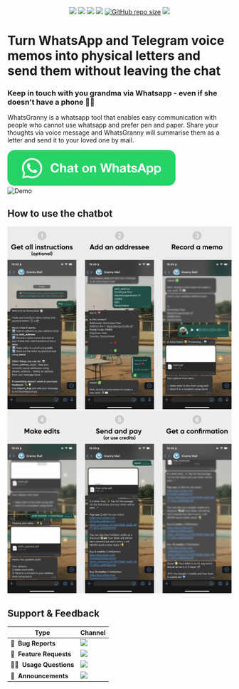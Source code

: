 


<p align="center">
    <a href="https://github.com/DominiquePaul/GrannyMail" title="Python Version"><img src="https://img.shields.io/badge/python-3.11+-blue.svg"></a>
    <a href="https://github.com/DominiquePaul/GrannyMail/blob/master/LICENSE" title="Project License"><img src="https://img.shields.io/badge/License-GPLv3-green.svg"></a>
    <a href="https://github.com/psf/black" title="Project License"><img src="https://img.shields.io/badge/code%20style-black-000000.svg"></a>
    <a href="https://github.com/DominiquePaul/GrannyMail" title="Follow on Twitter"><img src="https://img.shields.io/github/last-commit/dominiquepaul/grannymail/master"></a>
    <a href="https://github.com/DominiquePaul/GrannyMail" title="Follow on Twitter"><img alt="GitHub repo size" src="https://img.shields.io/github/repo-size/dominiquepaul/grannymail"></a>
    <a href="https://twitter.com/DominiqueCAPaul" title="Follow on Twitter"><img src="https://img.shields.io/twitter/follow/dominiquecapaul.svg?style=social&label=Follow"></a>
</p>

<!-- <p align="center">
  <a href="#getting-started">Getting Started</a> •
  <a href="#documentation">Documentation</a> •
  <a href="#support--feedback">Support</a> •
  <a href="#contribution">Contribution</a>
</p> -->

# Turn WhatsApp and Telegram voice memos into physical letters and send them without leaving the chat
### Keep in touch with you grandma via Whatsapp - even if she doesn't have a phone 👵🏼

WhatsGranny is a whatsapp tool that enables easy communication with people who cannot use whatsapp and prefer pen and paper. Share your thoughts via voice message and WhatsGranny will summarise them as a letter and send it to your loved one by mail.



[![Chat on Whatsapp](readme_files/chat_on_whatsapp.png)](https://wa.me/4915252692713)
<br>
![Demo](readme_files/demo.gif)


## How to use the chatbot

![Instructions part 1](readme_files/instructions_image1.jpg)
![Instructions part 2](readme_files/instructions_image2.jpg)


## Support & Feedback

| Type                     | Channel                                              |
| ------------------------ | ------------------------------------------------------ |
| 🚨&nbsp; **Bug Reports**       | <a href="https://github.com/DominiquePaul/GrannyMail/issues?utf8=%E2%9C%93&q=is%3Aopen+is%3Aissue+label%3Abug+sort%3Areactions-%2B1-desc+" title="Open Bug Report"><img src="https://img.shields.io/github/issues/DominiquePaul/GrannyMail/bug.svg?label=bug"></a>                                 |
| 🎁&nbsp; **Feature Requests**  | <a href="https://github.com/DominiquePaul/GrannyMail/issues?q=is%3Aopen+is%3Aissue+label%3Afeature+sort%3Areactions-%2B1-desc" title="Open Feature Request"><img src="https://img.shields.io/github/issues/DominiquePaul/GrannyMail/feature.svg?label=feature%20request"></a>                                 |
| 👩‍💻&nbsp; **Usage Questions**   |  <a href="https://github.com/DominiquePaul/GrannyMail/issues?q=is%3Aopen+is%3Aissue+label%3Asupport+sort%3Areactions-%2B1-desc" title="Open Support Request"> <img src="https://img.shields.io/github/issues/DominiquePaul/GrannyMail/support.svg?label=support%20request"></a> |
| 📢&nbsp; **Announcements**  | <a href="https://twitter.com/DominiqueCAPaul" title="Follow me on Twitter"><img src="https://img.shields.io/twitter/follow/dominiquecapaul.svg?style=social&label=Follow"> |+
